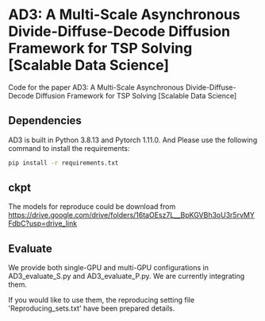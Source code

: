# AD3: A Multi-Scale Asynchronous Divide-Diffuse-Decode Diffusion Framework for TSP Solving [Scalable Data Science]
Code for the paper AD3: A Multi-Scale Asynchronous Divide-Diffuse-Decode Diffusion Framework for TSP Solving [Scalable Data Science]

## Dependencies
AD3 is built in Python 3.8.13  and Pytorch  1.11.0. 
And Please use the following command to install the requirements:
```bash
pip install -r requirements.txt
```
## ckpt
The models for reproduce could be download from https://drive.google.com/drive/folders/16taOEsz7L__BpKGVBh3oU3r5rvMYFdbC?usp=drive_link

## Evaluate
We provide both single-GPU and multi-GPU configurations in AD3_evaluate_S.py and AD3_evaluate_P.py. We are currently integrating them.

If you would like to use them, the reproducing setting file 'Reproducing_sets.txt' have been prepared details.
